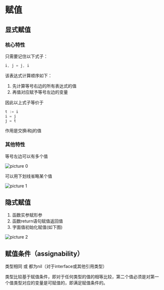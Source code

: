 # 赋值

## 显式赋值

### 核心特性

只需要记住以下式子：

```go
i, j = j, i
```

该表达式计算顺序如下：

1. 先计算等号右边的所有表达式的值
2. 再值对应赋予等号左边的变量

因此以上式子等价于

```go
t := i
i = j
j = t
```

作用是交换i和j的值

### 其他特性

等号左边可以有多个值

![picture 0](assets_IMG/assignment/IMG_20250612-120045622.png)  

可以用下划线省略某个值

![picture 1](assets_IMG/assignment/IMG_20250612-120055415.png)  

## 隐式赋值

1. 函数实参赋形参
2. 函数return语句赋值返回值
3. 字面值初始化赋值(如下图)

![picture 2](assets_IMG/assignment/IMG_20250612-121127562.png)  

## 赋值条件（assignability）

类型相同 或 都为nil（对于interface或其他引用类型）

类型比较基于赋值条件，即对于任何类型的值的相等比较，第二个值必须是对第一个值类型对应的变量是可赋值的，即满足赋值条件的。